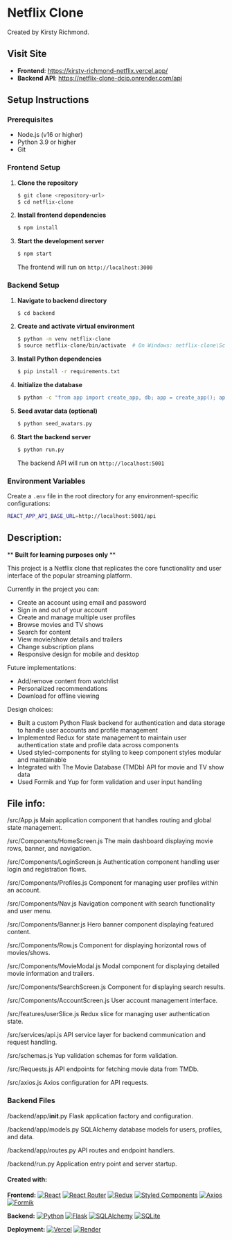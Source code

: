 # Netflix Clone

Created by Kirsty Richmond.

## Visit Site
- **Frontend**: https://kirsty-richmond-netflix.vercel.app/
- **Backend API**: https://netflix-clone-dcjp.onrender.com/api

## Setup Instructions

### Prerequisites
- Node.js (v16 or higher)
- Python 3.9 or higher
- Git

### Frontend Setup

1. **Clone the repository**
   ```bash
   $ git clone <repository-url>
   $ cd netflix-clone
   ```

2. **Install frontend dependencies**
   ```bash
   $ npm install
   ```

3. **Start the development server**
   ```bash
   $ npm start
   ```
   The frontend will run on `http://localhost:3000`

### Backend Setup

1. **Navigate to backend directory**
   ```bash
   $ cd backend
   ```

2. **Create and activate virtual environment**
   ```bash
   $ python -m venv netflix-clone
   $ source netflix-clone/bin/activate  # On Windows: netflix-clone\Scripts\activate
   ```

3. **Install Python dependencies**
   ```bash
   $ pip install -r requirements.txt
   ```

4. **Initialize the database**
   ```bash
   $ python -c "from app import create_app, db; app = create_app(); app.app_context().push(); db.create_all(); print('Database created!')"
   ```

5. **Seed avatar data (optional)**
   ```bash
   $ python seed_avatars.py
   ```

6. **Start the backend server**
   ```bash
   $ python run.py
   ```
   The backend API will run on `http://localhost:5001`

### Environment Variables

Create a `.env` file in the root directory for any environment-specific configurations:
```bash
REACT_APP_API_BASE_URL=http://localhost:5001/api
```


## Description:

** **Built for learning purposes only** **

This project is a Netflix clone that replicates the core functionality and user interface of the popular streaming platform.

Currently in the project you can:
- Create an account using email and password
- Sign in and out of your account
- Create and manage multiple user profiles
- Browse movies and TV shows
- Search for content
- View movie/show details and trailers
- Change subscription plans
- Responsive design for mobile and desktop

Future implementations:
- Add/remove content from watchlist
- Personalized recommendations
- Download for offline viewing

Design choices:
- Built a custom Python Flask backend for authentication and data storage to handle user accounts and profile management
- Implemented Redux for state management to maintain user authentication state and profile data across components
- Used styled-components for styling to keep component styles modular and maintainable
- Integrated with The Movie Database (TMDb) API for movie and TV show data
- Used Formik and Yup for form validation and user input handling

## File info:

/src/App.js
Main application component that handles routing and global state management.

/src/Components/HomeScreen.js
The main dashboard displaying movie rows, banner, and navigation.

/src/Components/LoginScreen.js
Authentication component handling user login and registration flows.

/src/Components/Profiles.js
Component for managing user profiles within an account.

/src/Components/Nav.js
Navigation component with search functionality and user menu.

/src/Components/Banner.js
Hero banner component displaying featured content.

/src/Components/Row.js
Component for displaying horizontal rows of movies/shows.

/src/Components/MovieModal.js
Modal component for displaying detailed movie information and trailers.

/src/Components/SearchScreen.js
Component for displaying search results.

/src/Components/AccountScreen.js
User account management interface.

/src/features/userSlice.js
Redux slice for managing user authentication state.

/src/services/api.js
API service layer for backend communication and request handling.

/src/schemas.js
Yup validation schemas for form validation.

/src/Requests.js
API endpoints for fetching movie data from TMDb.

/src/axios.js
Axios configuration for API requests.

### Backend Files

/backend/app/__init__.py
Flask application factory and configuration.

/backend/app/models.py
SQLAlchemy database models for users, profiles, and data.

/backend/app/routes.py
API routes and endpoint handlers.

/backend/run.py
Application entry point and server startup.

#### Created with:

**Frontend:**
[![React](https://img.shields.io/badge/React-%2320232a.svg?logo=react&logoColor=%2361DAFB)](#)
[![React Router](https://img.shields.io/badge/React_Router-CA4245?logo=react-router&logoColor=white)](#)
[![Redux](https://img.shields.io/badge/Redux-764ABC?logo=redux&logoColor=fff)](#)
[![Styled Components](https://img.shields.io/badge/styled--components-DB7093?logo=styled-components&logoColor=white)](#)
[![Axios](https://img.shields.io/badge/Axios-5A29E4?logo=axios&logoColor=fff)](#)
[![Formik](https://img.shields.io/badge/Formik-0052CC?logo=formik&logoColor=white)](#)

**Backend:**
[![Python](https://img.shields.io/badge/Python-3776AB?logo=python&logoColor=white)](#)
[![Flask](https://img.shields.io/badge/Flask-000000?logo=flask&logoColor=white)](#)
[![SQLAlchemy](https://img.shields.io/badge/SQLAlchemy-D71F00?logo=sqlalchemy&logoColor=white)](#)
[![SQLite](https://img.shields.io/badge/SQLite-003B57?logo=sqlite&logoColor=white)](#)

**Deployment:**
[![Vercel](https://img.shields.io/badge/Vercel-000000?logo=vercel&logoColor=white)](#)
[![Render](https://img.shields.io/badge/Render-46E3B7?logo=render&logoColor=white)](#)
